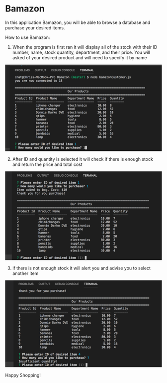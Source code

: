 # Bamazon

In this application Bamazon, you will be able to browse a database and purchase your desired items.

How to use Bamazon:

1. When the program is first ran it will display all of the stock with their ID number, name, stock quantity, department, and their price. You will asked of your desired product and will need to specify it by name

![Initial run](images/initial.png)

2. After ID and quantity is selected it will check if there is enough stock and return the price and total cost

![Successful transaction](images/purchased.png)

3. if there is not enough stock it will alert you and advise you to select another item

![Unsuccessful transaction](images/insufficient.png)

Happy Shopping!